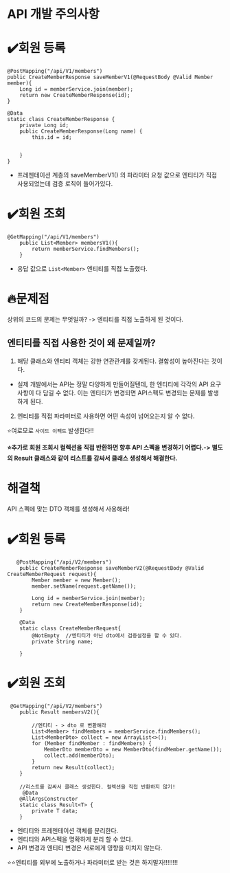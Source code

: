 # API 개발 주의사항
# ✔️회원 등록

```
@PostMapping("/api/V1/members")
public CreateMemberResponse saveMemberV1(@RequestBody @Valid Member member){
    Long id = memberService.join(member);
    return new CreateMemberResponse(id);
}

@Data
static class CreateMemberResponse {
    private Long id;
    public CreateMemberResponse(Long name) {
        this.id = id;
        
        
    }
}
```
 - 프레젠테이션 계층의 saveMemberV1() 의 파라미터 요청 값으로 엔티티가 직접 사용되었는데 검증 로직이 들어가있다.

# ✔️회원 조회
```
@GetMapping("/api/V1/members")
    public List<Member> membersV1(){
        return memberService.findMembers();
    }
```
- 응답 값으로 `List<Member>` 엔티티를 직접 노출했다.

# 🔥문제점
상위의 코드의 문제는 무엇일까?
-> 엔티티를 직접 노출하게 된 것이다.

## 엔티티를 직접 사용한 것이 왜 문제일까?
1. 해당 클래스와 엔티티 객체는 강한 연관관계를 갖게된다. 결합성이 높아진다는 것이다.
- 실제 개발에서는 API는 정말 다양하게 만들어질텐데, 한 엔티티에 각각의 API 요구사항이 다 담길 수 없다.
이는 엔티티가 변경되면 API스펙도 변경되는 문제를 발생하게 된다. 

2. 엔티티를 직접 파라미터로 사용하면 어떤 속성이 넘어오는지 알 수 없다.

⭐여로모로 `사이드 이펙트` 발생한다!!

**⭐추가로 회원 조회시 컬렉션을 직접 반환하면 향후 API 스펙을 변경하기 어렵다.-> 별도의 Result 클래스와 같이 리스트를 감싸서 클래스 생성해서 해결한다.**
# 해결책
API 스펙에 맞는 DTO 객체를 생성해서 사용해라!
# ✔️회원 등록
```
   @PostMapping("/api/V2/members")
    public CreateMemberResponse saveMemberV2(@RequestBody @Valid CreateMemberRequest request){
        Member member = new Member();
        member.setName(request.getName());

        Long id = memberService.join(member);
        return new CreateMemberResponse(id);
    }
    
    @Data
    static class CreateMemberRequest{
        @NotEmpty  //엔티티가 아닌 dto에서 검증설정을 할 수 있다.
        private String name;

    }
```
# ✔️회원 조회
```
 @GetMapping("/api/V2/members")
    public Result membersV2(){

        //엔티티 - > dto 로 변환해라
        List<Member> findMembers = memberService.findMembers();
        List<MemberDto> collect = new ArrayList<>();
        for (Member findMember : findMembers) {
            MemberDto memberDto = new MemberDto(findMember.getName());
            collect.add(memberDto);
        }
        return new Result(collect);
    }
    
    //리스트를 감싸서 클래스 생성한다. 컬렉션을 직접 반환하지 않기!
     @Data
    @AllArgsConstructor
    static class Result<T> {
        private T data;
    }
```
- 엔티티와 프레젠테이션 객체를 분리한다.
- 엔티티와 API스펙을 명확하게 분리 할 수 있다.
- API 변경과 엔티티 변경은 서로에게 영향을 미치지 않는다.

⭐⭐엔티티를 외부에 노출하거나 파라미터로 받는 것은 하지말자!!!!!!!!

